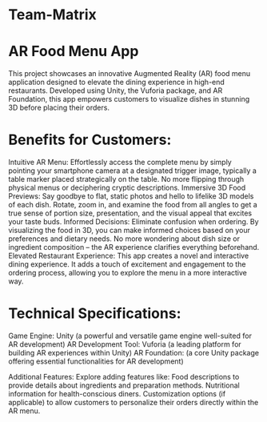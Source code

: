 # Team-Matrix
# AR Food Menu App
This project showcases an innovative Augmented Reality (AR) food menu application designed to elevate the dining experience in high-end restaurants. Developed using Unity, the Vuforia package, and AR Foundation, this app empowers customers to visualize dishes in stunning 3D before placing their orders.

# Benefits for Customers:

Intuitive AR Menu: Effortlessly access the complete menu by simply pointing your smartphone camera at a designated trigger image, typically a table marker placed strategically on the table. No more flipping through physical menus or deciphering cryptic descriptions.
Immersive 3D Food Previews: Say goodbye to flat, static photos and hello to lifelike 3D models of each dish. Rotate, zoom in, and examine the food from all angles to get a true sense of portion size, presentation, and the visual appeal that excites your taste buds.
Informed Decisions: Eliminate confusion when ordering. By visualizing the food in 3D, you can make informed choices based on your preferences and dietary needs. No more wondering about dish size or ingredient composition – the AR experience clarifies everything beforehand.
Elevated Restaurant Experience: This app creates a novel and interactive dining experience. It adds a touch of excitement and engagement to the ordering process, allowing you to explore the menu in a more interactive way.

# Technical Specifications:

Game Engine: Unity (a powerful and versatile game engine well-suited for AR development)
AR Development Tool: Vuforia (a leading platform for building AR experiences within Unity)
AR Foundation: (a core Unity package offering essential functionalities for AR development)

Additional Features: Explore adding features like:
Food descriptions to provide details about ingredients and preparation methods.
Nutritional information for health-conscious diners.
Customization options (if applicable) to allow customers to personalize their orders directly within the AR menu.

